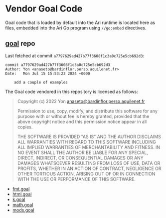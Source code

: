 # Vendor Goal Code

Goal code that is loaded by default into the Ari runtime is located here as files, embedded into the Ari Go program using `//go:embed` directives.

## [goal] repo

Last fetched at commit `a7797629ad427b77f3608f1c3a0c725e5cb692d3`:

```
commit a7797629ad427b77f3608f1c3a0c725e5cb692d3
Author: Yon <anaseto@bardinflor.perso.aquilenet.fr>
Date:   Mon Jul 15 15:53:23 2024 +0000

    add a couple of examples
```

The Goal code vendored in this repository is licensed as follows:

> Copyright (c) 2022 Yon <anaseto@bardinflor.perso.aquilenet.fr>
>
> Permission to use, copy, modify, and distribute this software for any
> purpose with or without fee is hereby granted, provided that the above
> copyright notice and this permission notice appear in all copies.
>
> THE SOFTWARE IS PROVIDED "AS IS" AND THE AUTHOR DISCLAIMS ALL WARRANTIES
> WITH REGARD TO THIS SOFTWARE INCLUDING ALL IMPLIED WARRANTIES OF
> MERCHANTABILITY AND FITNESS. IN NO EVENT SHALL THE AUTHOR BE LIABLE FOR
> ANY SPECIAL, DIRECT, INDIRECT, OR CONSEQUENTIAL DAMAGES OR ANY DAMAGES
> WHATSOEVER RESULTING FROM LOSS OF USE, DATA OR PROFITS, WHETHER IN AN
> ACTION OF CONTRACT, NEGLIGENCE OR OTHER TORTIOUS ACTION, ARISING OUT OF
> OR IN CONNECTION WITH THE USE OR PERFORMANCE OF THIS SOFTWARE.

- [fmt.goal](fmt.goal)
- [html.goal](html.goal)
- [k.goal](k.goal)
- [math.goal](math.goal)
- [mods.goal](mods.goal)

<!-- Links -->

[goal]: https://codeberg.org/anaseto/goal
